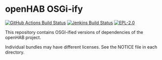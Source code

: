 # openHAB OSGi-ify

[![GitHub Actions Build Status](https://github.com/openhab/openhab-osgiify/actions/workflows/ci-build.yml/badge.svg?branch=main)](https://github.com/openhab/openhab-osgiify/actions/workflows/ci-build.yml)
[![Jenkins Build Status](https://ci.openhab.org/job/openhab-osgiify/badge/icon)](https://ci.openhab.org/view/All/job/openhab-osgiify/)
[![EPL-2.0](https://img.shields.io/badge/license-EPL%202-green.svg)](https://opensource.org/licenses/EPL-2.0)

This repository contains OSGI-ified versions of dependencies of the openHAB project.

Individual bundles may have different licenses. 
See the NOTICE file in each directory.

